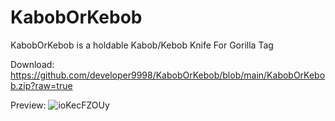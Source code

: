 # KabobOrKebob
KabobOrKebob is a holdable Kabob/Kebob Knife For Gorilla Tag

Download:
https://github.com/developer9998/KabobOrKebob/blob/main/KabobOrKebob.zip?raw=true

Preview:
![ioKecFZOUy](https://user-images.githubusercontent.com/103238785/167223549-6cb8ba0e-db72-437a-9c69-4e0edb99fcd3.png)
